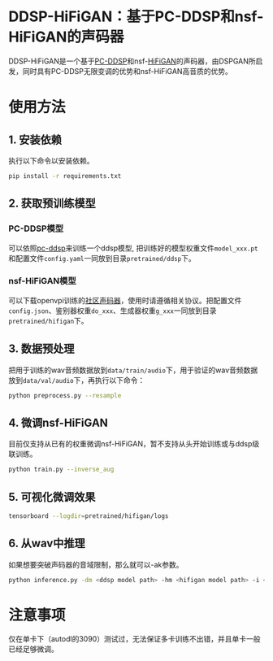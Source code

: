 # DDSP-HiFiGAN：基于PC-DDSP和nsf-HiFiGAN的声码器

DDSP-HiFiGAN是一个基于[PC-DDSP](https://github.com/yxlllc/pc-ddsp)和nsf-[HiFiGAN](https://github.com/jik876/hifi-gan)的声码器，由DSPGAN所启发，同时具有PC-DDSP无限变调的优势和nsf-HiFiGAN高音质的优势。

# 使用方法

## 1. 安装依赖
执行以下命令以安装依赖。
```bash
pip install -r requirements.txt 
```
## 2. 获取预训练模型

### PC-DDSP模型
可以依照[pc-ddsp](https://github.com/yxlllc/pc-ddsp)来训练一个ddsp模型, 把训练好的模型权重文件`model_xxx.pt`和配置文件`config.yaml`一同放到目录`pretrained/ddsp`下。

### nsf-HiFiGAN模型

可以下载openvpi训练的[社区声码器](https://github.com/openvpi/vocoders/releases)，使用时请遵循相关协议。把配置文件`config.json`、鉴别器权重`do_xxx`、生成器权重`g_xxx`一同放到目录`pretrained/hifigan`下。

## 3. 数据预处理
把用于训练的wav音频数据放到`data/train/audio`下，用于验证的wav音频数据放到`data/val/audio`下，再执行以下命令：
```bash
python preprocess.py --resample
```

## 4. 微调nsf-HiFiGAN
目前仅支持从已有的权重微调nsf-HiFiGAN，暂不支持从头开始训练或与ddsp级联训练。
```bash
python train.py --inverse_aug
```

## 5. 可视化微调效果
```bash
tensorboard --logdir=pretrained/hifigan/logs
```

## 6. 从wav中推理
如果想要突破声码器的音域限制，那么就可以-ak参数。
```bash
python inference.py -dm <ddsp model path> -hm <hifigan model path> -i <input.wav> -o <output.wav> -k <keychange (semitones)> -ak <adaptive_key (semitones)>
```
# 注意事项
仅在单卡下（autodl的3090）测试过，无法保证多卡训练不出错，并且单卡一般已经足够微调。
